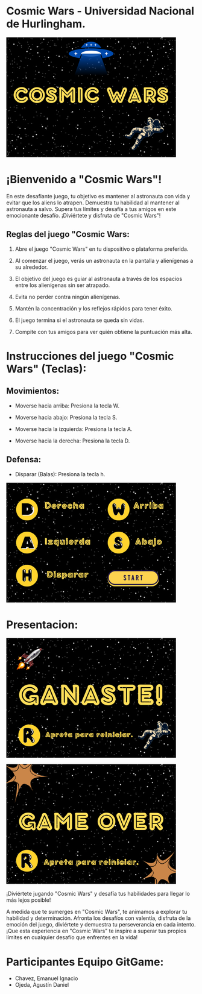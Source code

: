 
# Cosmic Wars - Universidad Nacional de Hurlingham.

![imagen de portada](./assets/portada.png)

# ¡Bienvenido a "Cosmic Wars"!
En este desafiante juego, tu objetivo es mantener al astronauta con vida y evitar que los aliens lo atrapen. Demuestra tu habilidad al mantener al astronauta a salvo. Supera tus límites y desafía a tus amigos en este emocionante desafío. 
¡Diviértete y disfruta de "Cosmic Wars"!

## Reglas del juego "Cosmic Wars:

1. Abre el juego "Cosmic Wars" en tu dispositivo o plataforma preferida.

2. Al comenzar el juego, verás un astronauta en la pantalla y alienígenas a su alrededor.

3. El objetivo del juego es guiar al astronauta a través de los espacios entre los alienígenas sin ser atrapado.

4. Evita no perder contra ningún alienígenas.

5. Mantén la concentración y los reflejos rápidos para tener éxito.

6. El juego termina si el astronauta se queda sin vidas.

7. Compite con tus amigos para ver quién obtiene la puntuación más alta.

# Instrucciones del juego "Cosmic Wars" (Teclas):

## Movimientos:

- Moverse hacia arriba: Presiona la tecla W.

- Moverse hacia abajo: Presiona la tecla S.

- Moverse hacia la izquierda: Presiona la tecla A.

- Moverse hacia la derecha: Presiona la tecla D.

## Defensa:

- Disparar (Balas): Presiona la tecla h. 

![imagen movimientos](./assets/teclas.png)

# Presentacion:

![imagen movimientos](./assets/ganar.png)

![imagen movimientos](./assets/perder.png)

¡Diviértete jugando "Cosmic Wars" y desafía tus habilidades para llegar lo más lejos posible!

A medida que te sumerges en "Cosmic Wars", te animamos a explorar tu habilidad y determinación. Afronta los desafíos con valentía, disfruta de la emoción del juego, diviértete y demuestra tu perseverancia en cada intento. ¡Que esta experiencia en "Cosmic Wars" te inspire a superar tus propios límites en cualquier desafío que enfrentes en la vida!

# Participantes Equipo GitGame:

- Chavez, Emanuel Ignacio
- Ojeda, Agustín Daniel


